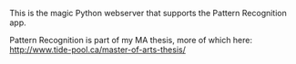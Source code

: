 This is the magic Python webserver that supports the Pattern Recognition app.

Pattern Recognition is part of my MA thesis, more of which here:  http://www.tide-pool.ca/master-of-arts-thesis/
